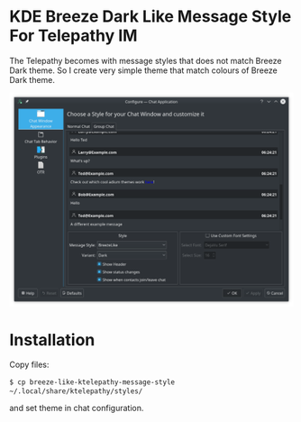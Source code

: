# KDE Breeze Dark Like Message Style For Telepathy IM
The Telepathy becomes with message styles that does not match Breeze Dark
theme. So I create very simple theme that match colours of Breeze Dark theme.

![How it looks](https://raw.githubusercontent.com/burlog/breeze-like-ktelepathy-message-style/master/img/screenshot.png)

# Installation

Copy files:

```shell
$ cp breeze-like-ktelepathy-message-style ~/.local/share/ktelepathy/styles/
```

and set theme in chat configuration.

